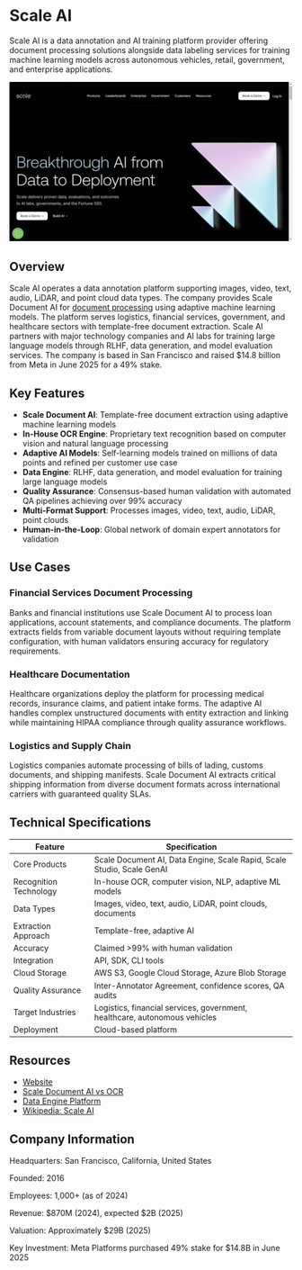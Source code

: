 # Scale AI

Scale AI is a data annotation and AI training platform provider offering document processing solutions alongside data labeling services for training machine learning models across autonomous vehicles, retail, government, and enterprise applications.

![Scale AI](assets/scale-ai.png)


## Overview

Scale AI operates a data annotation platform supporting images, video, text, audio, LiDAR, and point cloud data types. The company provides Scale Document AI for [document processing](../../capabilities/document-understanding/index.md) using adaptive machine learning models. The platform serves logistics, financial services, government, and healthcare sectors with template-free document extraction. Scale AI partners with major technology companies and AI labs for training large language models through RLHF, data generation, and model evaluation services. The company is based in San Francisco and raised $14.8 billion from Meta in June 2025 for a 49% stake.

## Key Features

- **Scale Document AI**: Template-free document extraction using adaptive machine learning models
- **In-House OCR Engine**: Proprietary text recognition based on computer vision and natural language processing
- **Adaptive AI Models**: Self-learning models trained on millions of data points and refined per customer use case
- **Data Engine**: RLHF, data generation, and model evaluation for training large language models
- **Quality Assurance**: Consensus-based human validation with automated QA pipelines achieving over 99% accuracy
- **Multi-Format Support**: Processes images, video, text, audio, LiDAR, point clouds
- **Human-in-the-Loop**: Global network of domain expert annotators for validation

## Use Cases

### Financial Services Document Processing

Banks and financial institutions use Scale Document AI to process loan applications, account statements, and compliance documents. The platform extracts fields from variable document layouts without requiring template configuration, with human validators ensuring accuracy for regulatory requirements.

### Healthcare Documentation

Healthcare organizations deploy the platform for processing medical records, insurance claims, and patient intake forms. The adaptive AI handles complex unstructured documents with entity extraction and linking while maintaining HIPAA compliance through quality assurance workflows.

### Logistics and Supply Chain

Logistics companies automate processing of bills of lading, customs documents, and shipping manifests. Scale Document AI extracts critical shipping information from diverse document formats across international carriers with guaranteed quality SLAs.

## Technical Specifications

| Feature | Specification |
|---------|---------------|
| Core Products | Scale Document AI, Data Engine, Scale Rapid, Scale Studio, Scale GenAI |
| Recognition Technology | In-house OCR, computer vision, NLP, adaptive ML models |
| Data Types | Images, video, text, audio, LiDAR, point clouds, documents |
| Extraction Approach | Template-free, adaptive AI |
| Accuracy | Claimed >99% with human validation |
| Integration | API, SDK, CLI tools |
| Cloud Storage | AWS S3, Google Cloud Storage, Azure Blob Storage |
| Quality Assurance | Inter-Annotator Agreement, confidence scores, QA audits |
| Target Industries | Logistics, financial services, government, healthcare, autonomous vehicles |
| Deployment | Cloud-based platform |

## Resources

- [Website](https://scale.com)
- [Scale Document AI vs OCR](https://scale.com/blog/document-ai-vs-ocr)
- [Data Engine Platform](https://scale.com/data-engine)
- [Wikipedia: Scale AI](https://en.wikipedia.org/wiki/Scale_AI)

## Company Information

Headquarters: San Francisco, California, United States

Founded: 2016

Employees: 1,000+ (as of 2024)

Revenue: $870M (2024), expected $2B (2025)

Valuation: Approximately $29B (2025)

Key Investment: Meta Platforms purchased 49% stake for $14.8B in June 2025
